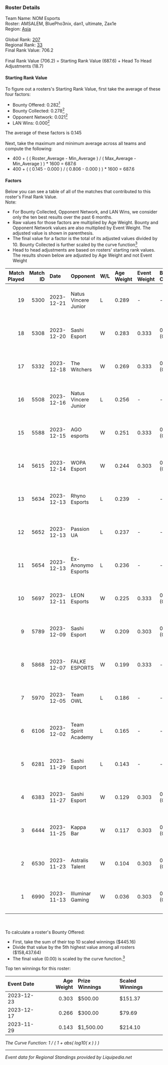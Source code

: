 ### Roster Details<br />
Team Name: NOM Esports<br />
Roster: AMSALEM, BluePho3nix, dan1, ultimate, Zax1e<br />
Region: [Asia]( ../standings_asia.md)<br />
<br />
Global Rank: [207](../standings_global.md)<br />
Regional Rank: [33]( ../standings_asia.md)<br />
Final Rank Value:  706.2<br />
<br />
Final Rank Value (706.2) = Starting Rank Value (687.6) + Head To Head Adjustments (18.7)<br />

#### Starting Rank Value<br />
To figure out a rosters's Starting Rank Value, first take the average of these four factors:<br />
- Bounty Offered: 0.282[<sup>1</sup>](#table2)
- Bounty Collected: 0.278[<sup>2</sup>](#table1)
- Opponent Network: 0.021[<sup>2</sup>](#table1)
- LAN Wins: 0.000[<sup>2</sup>](#table1)

The average of these factors is 0.145<br />
<br />
Next, take the maximum and minimum average across all teams and compute the following:<br />
- 400 + ( ( Roster_Average - Min_Average ) / ( Max_Average - Min_Average ) ) * 1600 = 687.6
- 400 + ( ( 0.145 - 0.000 ) / ( 0.806 - 0.000 ) ) * 1600 = 687.6


#### Factors<br />
Below you can see a table of all of the matches that contributed to this roster's Final Rank Value.<br />
Note:<br />

- For Bounty Collected, Opponent Network, and LAN Wins, we consider only the ten best results over the past 6 months.
- Raw values for those factors are multiplied by Age Weight. Bounty and Opponent Network values are also multiplied by Event Weight. The adjusted value is shown in parenthesis.
- The final value for a factor is the total of its adjusted values divided by 10. Bounty Collected is further scaled by the curve function[<sup>3</sup>](#curveFunction)
- Head to head adjustments are based on rosters' starting rank values. The results shown below are adjusted by Age Weight and not Event Weight
<span id="table1"></span><br />


| Match Played | Match ID | Date       | Opponent             | W/L | Age Weight | Event Weight | Bounty Collected | Opponent Network | LAN Wins      | H2H Adj. | Roster                                      |
| -: | -: | :- | :- | :- | :- | :- | :- | :- | :- | -: | :- |
|           19 |     5300 | 2023-12-21 | Natus Vincere Junior | L   | 0.289      | -            | -                | -                | -             |    -2.81 | AMSALEM, BluePho3nix, dan1, ultimate, Zax1e |
|           18 |     5308 | 2023-12-20 | Sashi Esport         | W   | 0.283      | 0.333        | 0.193 (0.018)    | 1.000 (0.094)    | false (0.000) |     7.94 | AMSALEM, BluePho3nix, dan1, ultimate, Zax1e |
|           17 |     5332 | 2023-12-18 | The Witchers         | W   | 0.269      | 0.333        | 0.035 (0.003)    | 0.158 (0.014)    | false (0.000) |     5.24 | AMSALEM, BluePho3nix, dan1, ultimate, Zax1e |
|           16 |     5508 | 2023-12-16 | Natus Vincere Junior | L   | 0.256      | -            | -                | -                | -             |    -2.36 | AMSALEM, BluePho3nix, dan1, ultimate, Zax1e |
|           15 |     5588 | 2023-12-15 | AGO esports          | W   | 0.251      | 0.333        | 0.004 (0.000)    | -                | false (0.000) |     3.44 | AMSALEM, BluePho3nix, dan1, ultimate, Zax1e |
|           14 |     5615 | 2023-12-14 | WOPA Esport          | W   | 0.244      | 0.303        | 0.009 (0.001)    | 0.485 (0.036)    | false (0.000) |     4.67 | AMSALEM, BluePho3nix, dan1, ultimate, Zax1e |
|           13 |     5634 | 2023-12-13 | Rhyno Esports        | L   | 0.239      | -            | -                | -                | -             |    -1.50 | AMSALEM, BluePho3nix, dan1, ultimate, Zax1e |
|           12 |     5652 | 2023-12-13 | Passion UA           | L   | 0.237      | -            | -                | -                | -             |    -1.08 | AMSALEM, BluePho3nix, dan1, ultimate, Zax1e |
|           11 |     5654 | 2023-12-13 | Ex-Anonymo Esports   | L   | 0.236      | -            | -                | -                | -             |    -2.82 | AMSALEM, BluePho3nix, dan1, ultimate, Zax1e |
|           10 |     5697 | 2023-12-11 | LEON Esports         | W   | 0.225      | 0.333        | 0.003 (0.000)    | 0.357 (0.027)    | false (0.000) |     3.57 | AMSALEM, BluePho3nix, dan1, ultimate, Zax1e |
|            9 |     5789 | 2023-12-09 | Sashi Esport         | W   | 0.209      | 0.303        | 0.013 (0.001)    | 0.057 (0.004)    | false (0.000) |     3.66 | AMSALEM, BluePho3nix, dan1, ultimate, Zax1e |
|            8 |     5868 | 2023-12-07 | FALKE ESPORTS        | W   | 0.199      | 0.333        | -                | 0.021 (0.001)    | false (0.000) |     1.66 | AMSALEM, BluePho3nix, dan1, ultimate, Zax1e |
|            7 |     5970 | 2023-12-05 | Team OWL             | L   | 0.186      | -            | -                | -                | -             |    -4.43 | AMSALEM, BluePho3nix, dan1, ultimate, Zax1e |
|            6 |     6106 | 2023-12-02 | Team Spirit Academy  | L   | 0.165      | -            | -                | -                | -             |    -1.81 | AMSALEM, BluePho3nix, dan1, ultimate, Zax1e |
|            5 |     6281 | 2023-11-29 | Sashi Esport         | L   | 0.143      | -            | -                | -                | -             |    -2.07 | AMSALEM, BluePho3nix, dan1, ultimate, Zax1e |
|            4 |     6383 | 2023-11-27 | Sashi Esport         | W   | 0.129      | 0.303        | 0.013 (0.001)    | 0.057 (0.002)    | false (0.000) |     2.21 | AMSALEM, BluePho3nix, dan1, ultimate, Zax1e |
|            3 |     6444 | 2023-11-25 | Kappa Bar            | W   | 0.117      | 0.303        | 0.002 (0.000)    | 0.149 (0.005)    | false (0.000) |     1.79 | AMSALEM, BluePho3nix, dan1, ultimate, Zax1e |
|            2 |     6530 | 2023-11-23 | Astralis Talent      | W   | 0.104      | 0.303        | 0.030 (0.001)    | 0.613 (0.019)    | false (0.000) |     2.71 | AMSALEM, BluePho3nix, dan1, ultimate, Zax1e |
|            1 |     6990 | 2023-11-13 | Illuminar Gaming     | W   | 0.036      | 0.303        | 0.010 (0.000)    | 0.243 (0.003)    | -             |     0.68 | AMSALEM, BluePho3nix, dan1, ultimate, Zax1e |

<br />
<span id="table2"></span><br />
To calculate a roster's Bounty Offered:<br />

- First, take the sum of their top 10 scaled winnings ($445.16)
- Divide that value by the 5th highest value among all rosters ($158,437.64)
- The final value (0.00) is scaled by the curve function.[<sup>3</sup>](#curveFunction)

Top ten winnings for this roster:<br />

| Event Date | Age Weight | Prize Winnings | Scaled Winnings |
| :- | -: | :- | :- |
| 2023-12-23 |      0.303 | $500.00        | $151.37         |
| 2023-12-17 |      0.266 | $300.00        | $79.69          |
| 2023-11-29 |      0.143 | $1,500.00      | $214.10         |


<span id="curveFunction"></span>_The Curve Function: 1 / ( 1 + abs( log10( x ) ) )_<br />

---
_Event data for Regional Standings provided by Liquipedia.net_<br />

